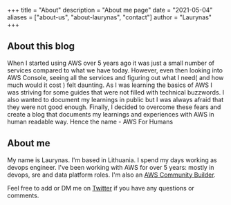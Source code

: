 +++
title = "About"
description = "About me page"
date = "2021-05-04"
aliases = ["about-us", "about-laurynas", "contact"]
author = "Laurynas"
+++
## About this blog

When I started using AWS over 5 years ago it was just a small number of services compared to what we have today. However, even then looking into AWS Console, seeing all the services and figuring out what I need( and how much would it cost ) felt daunting. As I was learning the basics of AWS I was striving for some guides that were not filled with technical buzzwords. I also wanted to document my learnings in public but I was always afraid that they were not good enough. Finally, I decided to overcome these fears and create a blog that documents my learnings and experiences with AWS in human readable way. Hence the name - AWS For Humans
## About me

My name is Laurynas. I'm based in Lithuania. I spend my days working as devops engineer. I've been working with AWS for over 5 years: mostly in devops, sre and data platform roles. I'm also an [AWS Community Builder](https://aws.amazon.com/developer/community/community-builders/).

Feel free to add or DM me on [Twitter](https://twitter.com/LaurynasT2) if you have any questions or comments.
